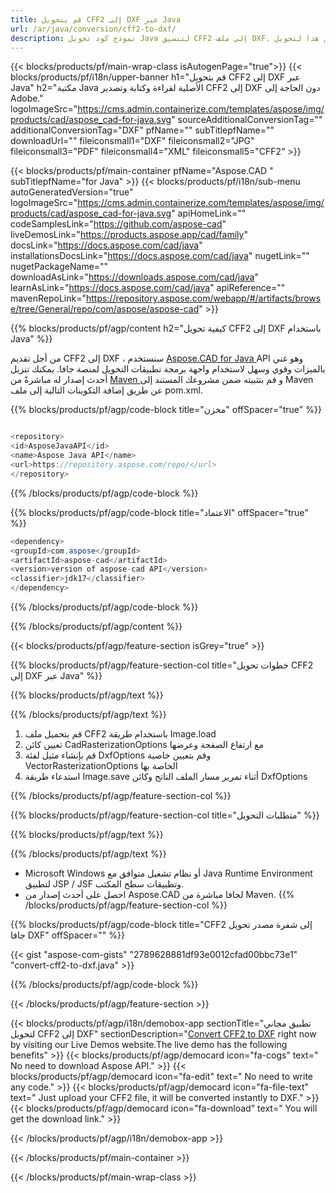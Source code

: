 ```yaml
---
title: قم بتحويل CFF2 إلى DXF عبر Java 
url: /ar/java/conversion/cff2-to-dxf/ 
description: نموذج كود تحويل Java لتنسيق CFF2 إلى ملف DXF. استخدم رمز المثال هذا لتحويل CFF2 إلى DXF داخل أي تطبيق يستند إلى Web أو Desktop Java.
---
```


{{< blocks/products/pf/main-wrap-class isAutogenPage="true">}}
{{< blocks/products/pf/i18n/upper-banner h1="قم بتحويل CFF2 إلى DXF عبر Java" h2="مكتبة Java الأصلية لقراءة وكتابة وتصدير CFF2 إلى DXF دون الحاجة إلى Adobe." logoImageSrc="https://cms.admin.containerize.com/templates/aspose/img/products/cad/aspose_cad-for-java.svg" sourceAdditionalConversionTag="" additionalConversionTag="DXF" pfName="" subTitlepfName="" downloadUrl="" fileiconsmall1="DXF" fileiconsmall2="JPG" fileiconsmall3="PDF" fileiconsmall4="XML" fileiconsmall5="CFF2" >}}

{{< blocks/products/pf/main-container pfName="Aspose.CAD " subTitlepfName="for Java" >}}
{{< blocks/products/pf/i18n/sub-menu autoGeneratedVersion="true" logoImageSrc="https://cms.admin.containerize.com/templates/aspose/img/products/cad/aspose_cad-for-java.svg" apiHomeLink="" codeSamplesLink="https://github.com/aspose-cad" liveDemosLink="https://products.aspose.app/cad/family" docsLink="https://docs.aspose.com/cad/java" installationsDocsLink="https://docs.aspose.com/cad/java" nugetLink="" nugetPackageName="" downloadAsLink="https://downloads.aspose.com/cad/java" learnAsLink="https://docs.aspose.com/cad/java" apiReference="" mavenRepoLink="https://repository.aspose.com/webapp/#/artifacts/browse/tree/General/repo/com/aspose/aspose-cad" >}}

{{% blocks/products/pf/agp/content h2="كيفية تحويل CFF2 إلى DXF باستخدام Java" %}}

من أجل تقديم CFF2 إلى DXF ، سنستخدم <a href=https://products.aspose.com/cad/java> Aspose.CAD for Java </a> API وهو غني بالميزات وقوي وسهل لاستخدام واجهة برمجة تطبيقات التحويل لمنصة جافا. يمكنك تنزيل أحدث إصدار له مباشرةً من <a href=https://repository.aspose.com/webapp/#/artifacts/browse/tree/General/repo/com/aspose/aspose-cad> Maven </a> و قم بتثبيته ضمن مشروعك المستند إلى Maven عن طريق إضافة التكوينات التالية إلى ملف pom.xml.

{{% blocks/products/pf/agp/code-block title="مخزن" offSpacer="true" %}}

```cs

<repository>
<id>AsposeJavaAPI</id>
<name>Aspose Java API</name>
<url>https://repository.aspose.com/repo/</url>
</repository>

```

{{% /blocks/products/pf/agp/code-block %}}

{{% blocks/products/pf/agp/code-block title="الاعتماد" offSpacer="true" %}}

```cs
<dependency>
<groupId>com.aspose</groupId>
<artifactId>aspose-cad</artifactId>
<version>version of aspose-cad API</version>
<classifier>jdk17</classifier>
</dependency>

```

{{% /blocks/products/pf/agp/code-block %}}

{{% /blocks/products/pf/agp/content %}}

{{< blocks/products/pf/agp/feature-section isGrey="true" >}}

{{% blocks/products/pf/agp/feature-section-col title="خطوات تحويل CFF2 إلى DXF عبر Java" %}}

{{% blocks/products/pf/agp/text %}}

{{% /blocks/products/pf/agp/text %}}

1. قم بتحميل ملف CFF2 باستخدام طريقة Image.load
1. تعيين كائن CadRasterizationOptions مع ارتفاع الصفحة وعرضها
1. قم بإنشاء مثيل لفئة DxfOptions وقم بتعيين خاصية VectorRasterizationOptions الخاصة بها
1. استدعاء طريقة Image.save أثناء تمرير مسار الملف الناتج وكائن DxfOptions

{{% /blocks/products/pf/agp/feature-section-col %}}

{{% blocks/products/pf/agp/feature-section-col title="متطلبات التحويل" %}}

{{% blocks/products/pf/agp/text %}}

{{% /blocks/products/pf/agp/text %}}
- Microsoft Windows أو نظام تشغيل متوافق مع Java Runtime Environment لتطبيق JSP / JSF وتطبيقات سطح المكتب.
- احصل على أحدث إصدار من Aspose.CAD لجافا مباشرة من Maven.
{{% /blocks/products/pf/agp/feature-section-col %}}

{{% blocks/products/pf/agp/code-block title="CFF2 إلى شفرة مصدر تحويل جافا DXF" offSpacer="" %}}

{{< gist "aspose-com-gists" "2789628881df93e0012cfad00bbc73e1" "convert-cff2-to-dxf.java" >}}

{{% /blocks/products/pf/agp/code-block %}}

{{< /blocks/products/pf/agp/feature-section >}}

<!-- aboutfile Starts -->

{{< blocks/products/pf/agp/i18n/demobox-app sectionTitle="تطبيق مجاني لتحويل CFF2 إلى DXF" sectionDescription="[Convert CFF2 to DXF](https://products.aspose.app/cad/conversion/cff2-to-dxf) right now by visiting our Live Demos website.The live demo has the following benefits" >}}
        {{< blocks/products/pf/agp/democard icon="fa-cogs" text=" No need to download Aspose API." >}}
        {{< blocks/products/pf/agp/democard icon="fa-edit" text=" No need to write any code." >}}
        {{< blocks/products/pf/agp/democard icon="fa-file-text" text=" Just upload your CFF2 file, it will be converted instantly to DXF." >}}
        {{< blocks/products/pf/agp/democard icon="fa-download" text=" You will get the download link." >}}

   
{{< /blocks/products/pf/agp/i18n/demobox-app >}}

<!-- aboutfile Ends -->

{{< /blocks/products/pf/main-container >}}
    
{{< /blocks/products/pf/main-wrap-class >}}